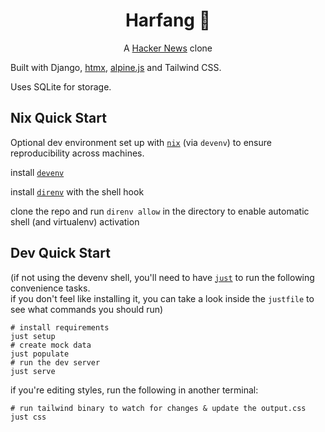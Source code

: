 <div align="center">

<h1>Harfang 🦉</h1>

A [Hacker News](https://news.ycombinator.com/) clone

</div>

Built with Django, [htmx](https://htmx.org/), [alpine.js](https://alpinejs.dev/) and Tailwind CSS.

Uses SQLite for storage.

## Nix Quick Start

Optional dev environment set up with [`nix`](https://nixos.org/) (via `devenv`) to ensure reproducibility across machines.

install [`devenv`](https://devenv.sh/getting-started/)

install [`direnv`](https://devenv.sh/automatic-shell-activation/) with the shell hook

clone the repo and run `direnv allow` in the directory to enable automatic shell (and virtualenv) activation

## Dev Quick Start

(if not using the devenv shell, you'll need to have [`just`](https://github.com/casey/just) to run the following convenience tasks.  
if you don't feel like installing it, you can take a look inside the `justfile` to see what commands you should run)

```shell
# install requirements
just setup
# create mock data
just populate
# run the dev server
just serve
```

if you're editing styles, run the following in another terminal:

```shell
# run tailwind binary to watch for changes & update the output.css
just css
```
